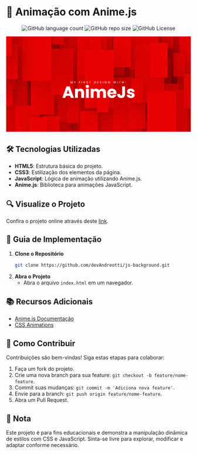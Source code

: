 <!-- Projeto Finalizado -->
# 🔻 Animação com Anime.js
<p align="center">
  <!-- Contador de linguagens do GitHub -->
  <img alt="GitHub language count" src="https://img.shields.io/github/languages/count/devAndreotti/js-background?color=FFF&labelColor=a10101&style=flat-square">
  <!-- Tamanho do repositório no GitHub -->
  <img alt="GitHub repo size" src="https://img.shields.io/github/repo-size/devAndreotti/js-background?color=FFF&labelColor=c80202&style=flat-square">
  <!-- Licença do GitHub -->
  <img alt="GitHub License" src="https://img.shields.io/github/license/devAndreotti/devAndreotti?color=FFF&labelColor=a40202&style=flat-square">
</p>

<div align="center">
  <img src="./animejs.png" alt="Dropdown Banner"/>
</div>

## 🛠️ Tecnologias Utilizadas
- **HTML5**: Estrutura básica do projeto.
- **CSS3**: Estilização dos elementos da página.
- **JavaScript**: Lógica de animação utilizando Anime.js.
- **Anime.js**: Biblioteca para animações JavaScript.

## 🔍 Visualize o Projeto
Confira o projeto online através deste [link](https://devandreotti.github.io/js-background/).

## 🧭 Guia de Implementação
1. **Clone o Repositório**
   ```bash
   git clone https://github.com/devAndreotti/js-background.git
   ```
2. **Abra o Projeto**
   - Abra o arquivo `index.html` em um navegador.
  
## 📚 Recursos Adicionais

- [Anime.js Documentação](https://animejs.com/)
- [CSS Animations](https://developer.mozilla.org/en-US/docs/Web/CSS/CSS_Animations)

## 💪 Como Contribuir
Contribuições são bem-vindas! Siga estas etapas para colaborar:
1. Faça um fork do projeto.
2. Crie uma nova branch para sua feature: `git checkout -b feature/nome-feature`.
3. Commit suas mudanças: `git commit -m 'Adiciona nova feature'`.
4. Envie para a branch: `git push origin feature/nome-feature`.
5. Abra um Pull Request.

## 📌 Nota
Este projeto é para fins educacionais e demonstra a manipulação dinâmica de estilos com CSS e JavaScript. Sinta-se livre para explorar, modificar e adaptar conforme necessário.
